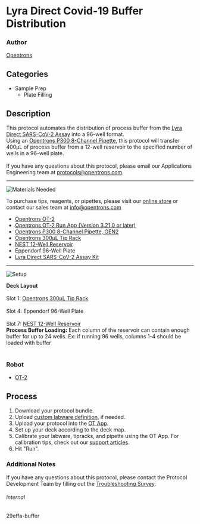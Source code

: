 # Lyra Direct Covid-19 Buffer Distribution

### Author
[Opentrons](https://opentrons.com/)



## Categories
* Sample Prep
	* Plate Filling


## Description
This protocol automates the distribution of process buffer from the [Lyra Direct SARS-CoV-2 Assay](https://www.quidel.com/molecular-diagnostics/lyra-direct-sars-cov-2-assay) into a 96-well format.</br>
Using an [Opentrons P300 8-Channel Pipette](https://shop.opentrons.com/collections/ot-2-pipettes/products/8-channel-electronic-pipette), this protocol will transfer 400µL of process buffer from a 12-well reservoir to the specified number of wells in a 96-well plate.
</br>
</br>
If you have any questions about this protocol, please email our Applications Engineering team at [protocols@opentrons.com](mailto:protocols@opentrons.com).

---
![Materials Needed](https://s3.amazonaws.com/opentrons-protocol-library-website/custom-README-images/001-General+Headings/materials.png)

To purchase tips, reagents, or pipettes, please visit our [online store](https://shop.opentrons.com/) or contact our sales team at [info@opentrons.com](mailto:info@opentrons.com)

* [Opentrons OT-2](https://shop.opentrons.com/collections/ot-2-robot/products/ot-2)
* [Opentrons OT-2 Run App (Version 3.21.0 or later)](https://opentrons.com/ot-app/)
* [Opentrons P300 8-Channel Pipette, GEN2](https://shop.opentrons.com/collections/ot-2-pipettes/products/8-channel-electronic-pipette)
* [Opentrons 300µL Tip Rack](https://shop.opentrons.com/collections/opentrons-tips)
* [NEST 12-Well Reservoir](https://shop.opentrons.com/collections/verified-labware/products/nest-12-well-reservoir-15-ml)
* Eppendorf 96-Well Plate
* [Lyra Direct SARS-CoV-2 Assay Kit](https://www.quidel.com/molecular-diagnostics/lyra-direct-sars-cov-2-assay)


---
![Setup](https://s3.amazonaws.com/opentrons-protocol-library-website/custom-README-images/001-General+Headings/Setup.png)

**Deck Layout**</br>
</br>
Slot 1: [Opentrons 300µL Tip Rack](https://shop.opentrons.com/collections/opentrons-tips)</br>
</br>
Slot 4: Eppendorf 96-Well Plate</br>
</br>
Slot 7: [NEST 12-Well Reservoir](https://shop.opentrons.com/collections/verified-labware/products/nest-12-well-reservoir-15-ml)</br>
**Process Buffer Loading:** Each column of the reservoir can contain enough buffer for up to 24 wells. Ex: if running 96 wells, columns 1-4 should be loaded with buffer</br>
</br>


### Robot
* [OT-2](https://opentrons.com/ot-2)

## Process

1. Download your protocol bundle.
2. Upload [custom labware definition](https://support.opentrons.com/en/articles/3136506-using-labware-in-your-protocols), if needed.
3. Upload your protocol into the [OT App](https://opentrons.com/ot-app).
4. Set up your deck according to the deck map.
5. Calibrate your labware, tipracks, and pipette using the OT App. For calibration tips, check out our [support articles](https://support.opentrons.com/en/collections/1559720-guide-for-getting-started-with-the-ot-2).
6. Hit "Run".

### Additional Notes
If you have any questions about this protocol, please contact the Protocol Development Team by filling out the [Troubleshooting Survey](https://protocol-troubleshooting.paperform.co/).

###### Internal
29effa-buffer

